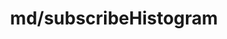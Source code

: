 ---
layout: default
title: md/subscribeHistogram
permalink: /wss-guide/market-data/subscribe-histogram
grand_parent: WebSocket Guide
parent: Realtime Market Data
---
